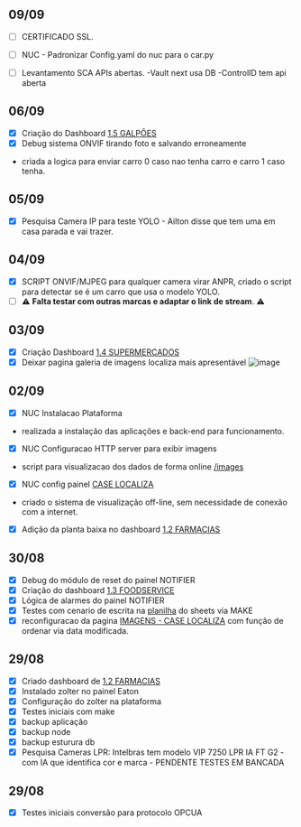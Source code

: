 ## 09/09
- [ ] CERTIFICADO SSL.
- [ ] NUC - Padronizar Config.yaml do nuc para o car.py 
- [ ] Levantamento SCA APIs abertas.
-Vault next usa DB
-ControlID tem api aberta


## 06/09
- [x] Criação do Dashboard [1.5 GALPÕES](http://datawatcher360.online/d/fdwps7wy1mfb4b/1-5-galpoes?orgId=1)
- [x] Debug sistema ONVIF tirando foto e salvando erroneamente
- criada a logica para enviar carro 0 caso nao tenha carro e carro 1 caso tenha. 

## 05/09
- [X] Pesquisa Camera IP para teste  YOLO - Ailton disse que tem uma em casa parada e vai trazer.

## 04/09
- [x] SCRIPT ONVIF/MJPEG para qualquer camera virar ANPR, criado o script para detectar se é um carro que usa o modelo YOLO.
- [ ] :warning: **Falta testar com outras marcas e adaptar o link de stream**. :warning:
     
## 03/09
- [x] Criação Dashboard [1.4 SUPERMERCADOS](http://datawatcher360.online/d/cdwokjwmqdf5sf/1-4-supermercados?orgId=1&from=now-15m&to=now)
- [x] Deixar pagina galeria de imagens localiza mais apresentável
![image](https://github.com/user-attachments/assets/48182090-0e42-4cb8-a9b7-2b9f242dadec)

## 02/09
- [X] NUC Instalacao Plataforma
- realizada a instalação das aplicações e back-end para funcionamento. 
- [X] NUC Configuracao HTTP server para exibir imagens
- script para visualizacao dos dados de forma online [/images](http://172.16.21.26:5000/images)
- [X] NUC config painel [CASE LOCALIZA](http://172.16.21.26:3000/d/cdum1mjw0fmkgb/case-localiza?orgId=1&refresh=5s)
- criado o sistema de visualização off-line, sem necessidade de conexão com a internet.
- [x] Adição da planta baixa no dashboard [1.2 FARMACIAS](http://datawatcher360.online/d/bdw6r2irh6osge/1-2-farmacias?orgId=1&refresh=15m)
      
## 30/08
- [x] Debug do módulo de reset do painel NOTIFIER
- [x] Criação do dashboard [1.3 FOODSERVICE ](http://datawatcher360.online/d/ddw7lsxomvnr4e/1-3-foodservice?orgId=1)
- [x] Lógica de alarmes do painel NOTIFIER
- [x] Testes com cenario de escrita na [planilha](https://docs.google.com/spreadsheets/d/1J9qzPVf_nZpotznFawwqmfLAN28MrBDTecxQ3kifgHo/edit?usp=sharing) do sheets via MAKE 
- [x] reconfiguracao da pagina [IMAGENS - CASE LOCALIZA](http://datawatcher360.online:5000/images)  com função de ordenar via data modificada.

## 29/08
- [x] Criado dashboard de  [1.2 FARMACIAS](http://datawatcher360.online/d/bdw6r2irh6osge/1-2-farmacias?orgId=1&refresh=15m)
- [x] Instalado zolter no painel Eaton
- [x] Configuração do zolter na plataforma
- [x] Testes iniciais com make
- [x] backup aplicação
- [x] backup node
- [x] backup esturura db
- [x] Pesquisa Cameras LPR: Intelbras tem modelo VIP 7250 LPR IA FT G2 - com IA que identifica cor e marca - PENDENTE TESTES EM BANCADA

## 29/08
- [x] Testes iniciais conversão para protocolo OPCUA
